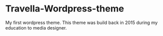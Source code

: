 # Travella-Wordpress-theme
My first wordpress theme. This theme was build back in 2015 during my education to media designer.
